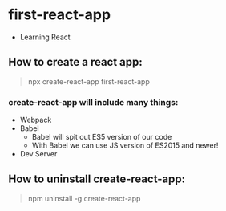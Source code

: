 # first-react-app
- Learning React

## How to create a react app:
> npx create-react-app first-react-app

### create-react-app will include many things:
- Webpack
- Babel
  - Babel will spit out ES5 version of our code
  - With Babel we can use JS version of ES2015 and newer!
- Dev Server 

## How to uninstall create-react-app:
> npm uninstall -g create-react-app
